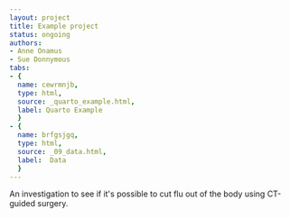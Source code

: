 ```yaml
---
layout: project
title: Example project
status: ongoing
authors:
- Anne Onamus
- Sue Donnymous
tabs:
- {
  name: cewrmnjb,
  type: html,
  source: _quarto_example.html,
  label: Quarto Example
  }
- {
  name: brfgsjgq,
  type: html,
  source: _09_data.html,
  label:  Data
  }
---
```


<!-- {{page.title}}: an investigation to see if it's possible to cut flu out of the body using CT-guided surgery. -->
An investigation to see if it's possible to cut flu out of the body using CT-guided surgery.

